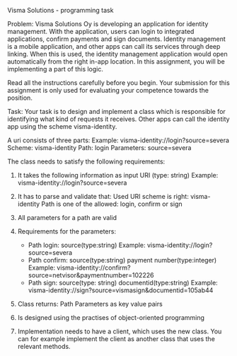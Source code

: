Visma Solutions - programming task

Problem:
Visma Solutions Oy is developing an application for identity management. With the application, users can login to integrated applications, confirm payments and sign documents. Identity management is a mobile application, and other apps can call its services through deep linking. When this is used, the identity management application would open automatically from the right in-app location. In this assignment, you will be implementing a part of this logic.

Read all the instructions carefully before you begin. Your submission for this assignment is only used for evaluating your competence towards the position. 

Task:
Your task is to design and implement a class which is responsible for identifying what kind of requests it receives. Other apps can call the identity app using the scheme visma-identity.

A uri consists of three parts:
Example: visma-identity://login?source=severa
Scheme: visma-identity
Path: login
Parameters: source=severa

The class needs to satisfy the following requirements:
1. It takes the following information as input
    URI (type: string)
    Example: visma-identity://login?source=severa

2. It has to parse and validate that:
    Used URI scheme is right: visma-identity
    Path is one of the allowed: login, confirm or sign

3. All parameters for a path are valid

4. Requirements for the parameters:
      - Path login:
      source(type:string)
      Example: visma-identity://login?source=severa
      - Path confirm:
      source(type:string)
      payment number(type:integer)
      Example: visma-identity://confirm?source=netvisor&paymentnumber=102226
      - Path sign:
     source(type: string)
     documentid(type:string)
     Example: visma-identity://sign?source=vismasign&documentid=105ab44

5. Class returns:
     Path
     Parameters as key value pairs

6. Is designed using the practises of object-oriented programming

7. Implementation needs to have a client, which uses the new class. You can for example implement the client as another class that uses the relevant methods.